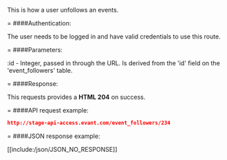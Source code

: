<!-- --- title: DELETE /event_followers/:id -->

This is how a user unfollows an events.

=
####Authentication:

The user needs to be logged in and have valid credentials to use this route.

=
####Parameters:

:id - Integer, passed in through the URL. Is derived from the 'id' field on the 'event_followers' table.

=
####Response:

This requests provides a <strong>HTML 204</strong> on success.

=
####API request example:
```json
http://stage-api-access.evant.com/event_followers/234
```

=
####JSON response example:

[[include:/json/JSON_NO_RESPONSE]]